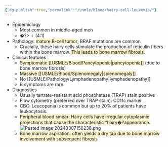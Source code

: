 ```yaml
---
{"dg-publish":true,"permalink":"/usmle/blood/hairy-cell-leukemia/"}
---
```


- Epidemiology
	- Most common in middle-aged men
	- �?> ♀ (4:1)
- Pathology: <span style="background:rgba(240, 200, 0, 0.2)">mature B-cell tumor</span>; BRAF mutations are common
	- Crucially, these hairy cells stimulate the production of reticulin fibers within the bone marrow. <span style="background:rgba(240, 200, 0, 0.2)">This leads to bone marrow fibrosis.</span>
- Clinical features
	- <span style="background:rgba(240, 200, 0, 0.2)">Symptomatic [[USMLE/Blood/Pancytopenia\|pancytopenia]]</span> (due to bone marrow fibrosis)
	- <span style="background:rgba(240, 200, 0, 0.2)">Massive [[USMLE/Blood/Splenomegaly\|splenomegaly]]</span>
	- No [[USMLE/Pathology/Lymphadenopathy\|lymphadenopathy]]
	- B symptoms are rare.
- Diagnostics
	- Usually tartrate-resistant acid phosphatase (TRAP) stain positive
	- Flow cytometry (preferred over TRAP stain): CD11c marker
	- CBC: Leucopenia is common but up to 20% of patients have leukocytosis.
	- <span style="background:rgba(240, 200, 0, 0.2)">Peripheral blood smear: Hairy cells have irregular cytoplasmic projections that cause the characteristic “hairy�?appearance. </span>![Pasted image 20240307150238.png](/img/user/appendix/Pasted%20image%2020240307150238.png)
	- <span style="background:rgba(240, 200, 0, 0.2)">Bone marrow aspiration: often yields a dry tap due to bone marrow involvement with subsequent fibrosis</span>

